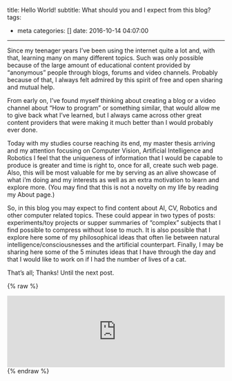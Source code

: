 title: Hello World!
subtitle: What should you and I expect from this blog?
tags:
  - meta
categories: []
date: 2016-10-14 04:07:00
---
Since my teenager years I’ve been using the internet quite a lot and, with that, learning many on many different topics. Such was only possible because of the large amount of educational content provided by “anonymous” people through blogs, forums and video channels. Probably because of that, I always felt admired by this spirit of free and open sharing and mutual help.

From early on, I’ve found myself thinking about creating a blog or a video channel about “How to program” or something similar, that would allow me to give back what I’ve learned, but I always came across other great content providers that were making it much better than I would probably ever done.

Today with my studies course reaching its end, my master thesis arriving and my attention focusing on Computer Vision, Artificial Intelligence and Robotics I feel that the uniqueness of information that I would be capable to produce is greater and time is right to, once for all, create such web page. Also, this will be most valuable for me by serving as an alive showcase of what i’m doing and my interests as well as an extra motivation to learn and explore more. (You may find that this is not a 	novelty on my life by reading my About page.)

So, in this blog you may expect to find content about AI, CV, Robotics and other computer related topics. These could appear in two types of posts: experiments/toy projects or supper summaries of “complex” subjects that I find possible to compress without lose to much. It is also possible that I explore here some of my philosophical ideas that often lie between natural intelligence/consciousnesses and the artificial counterpart. Finally, I may be sharing here some of the 5 minutes ideas that I have through the day and that I would like to work on if I had the number of lives of a cat.

That’s all; Thanks!
Until the next post.

{% raw %}
<iframe width="100%" height="166" scrolling="no" frameborder="no" src="https://w.soundcloud.com/player/?url=https%3A//api.soundcloud.com/tracks/273662969&amp;color=000000&amp;auto_play=false&amp;hide_related=false&amp;show_comments=true&amp;show_user=true&amp;show_reposts=false"></iframe>
{% endraw %}